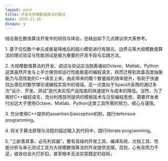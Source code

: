 ```yaml
---
layout: post
title: 开发大规模数值算法的建议
date: 2020-11-26
disqus: y
---
```


结合我在数值算法开发中的经验与体会，总结出如下几点建议供大家参考。

1\. 基于仅仅数个单元或者是降维后的超小模型进行有限元、边界元等大规模数值算法的理论验证与性能测试是极为重要的开发手段与实践方法。

2\. 大规模数值算法的开发、调试与验证应当脱离诸如Octave、Matlab、Python这类虽然开发与上手方便但却运行性能极差的编程语言，转而迁移到具备高度抽象能力与高性能的C++语言上来。由此带来的数个数量级的效率提升，有助于快速找出潜在的数学理论或编程实现中的错误。这一点类似于SpaceX采用的通过多次“设计、开发、测试”迭代来实现产品性能的快速提升与成本的降低。当然，为了用好C++编程语言，充分利用其所提供的模板技术与泛型编程思想，需要开发者付出远大于使用Octave、Matlab、Python这类工具所需的努力、细心与谨慎。

3\. 充分使用C++提供的assertion与exception机制，践行defensive programming。

4\. 将关于算法原理与流程的描述融入到代码中，践行literate programming。

5\. “工欲善其事，必先利其器”。要有高级的开发工具、编译系统、文档工具、性能分析与单元测试工具为大规模数值算法的开发提供支撑。否则，心有余而力不足，收效也会大打折扣，甚至根本无法实现既定的目标。
